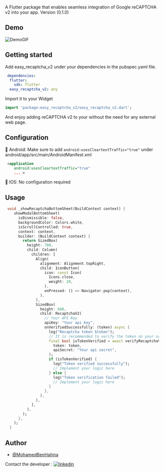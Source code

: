 <!--
This README describes the package. If you publish this package to pub.dev,
this README's contents appear on the landing page for your package.

For information about how to write a good package README, see the guide for
[writing package pages](https://dart.dev/tools/pub/writing-package-pages).

For general information about developing packages, see the Dart guide for
[creating packages](https://dart.dev/guides/libraries/create-packages)
and the Flutter guide for
[developing packages and plugins](https://flutter.dev/to/develop-packages).
-->

A Flutter package that enables seamless integration of Google reCAPTCHA v2 into your app.
Version (0.1.0)
## Demo

![DemoGIF](https://i.postimg.cc/1zp02MDV/flutter-easy-recaptcha-v2.gif)

## Getting started

Add easy_recaptcha_v2 under your dependencies in the pubspec.yaml file.

```yml
 dependencies:
  flutter:
    sdk: flutter
  easy_recaptcha_v2: any
```
Import it to your Widget 

```dart
import 'package:easy_recaptcha_v2/easy_recaptcha_v2.dart';
```
And enjoy adding reCAPTCHA v2 to your without the need for any external web page.

## Configuration

🤖 Android: Make sure to add ```android:usesCleartextTraffic="true"``` under android/app/src/main/AndroidManifest.xml

```xml
 <application
    android:usesCleartextTraffic="true"
    ... >
```
🍏 IOS: No configuration required

## Usage

```dart
 void _showRecaptchaBottomSheet(BuildContext context) {
    showModalBottomSheet(
      isDismissible: false,
      backgroundColor: Colors.white,
      isScrollControlled: true,
      context: context,
      builder: (BuildContext context) {
        return SizedBox(
          height: 700,
          child: Column(
            children: [
              Align(
                alignment: Alignment.topRight,
                child: IconButton(
                  icon: const Icon(
                    Icons.close,
                    weight: 20,
                  ),
                  onPressed: () => Navigator.pop(context),
                ),
              ),
              SizedBox(
                height: 600,
                child: RecaptchaV2(
                  // Your API Key
                  apiKey: "Your api key",
                  onVerifiedSuccessfully: (token) async {
                    log("Recaptcha token $token");
                    // It is recommended to verify the token on your server but you can also verify it here.
                    final bool isTokenVerified = await verifyRecaptchaV2Token(
                      token: token,
                      apiSecret: "Your api secret",
                    );
                    if (isTokenVerified) {
                      log("Token verified successfully");
                      // Implement your logic here
                    } else {
                      log("Token verification failed");
                      // Implement your logic here
                    }
                  },
                ),
              ),
            ],
          ),
        );
      },
    );
  }
```

## Author

- [@MohamedBenHalima](https://github.com/mohamedbenalima)

Contact the developer : [![linkedin](https://img.shields.io/badge/linkedin-0A66C2?style=for-the-badge&logo=linkedin&logoColor=white)](https://www.linkedin.com/in/mohamed-ben-halima-0967b217a/)
